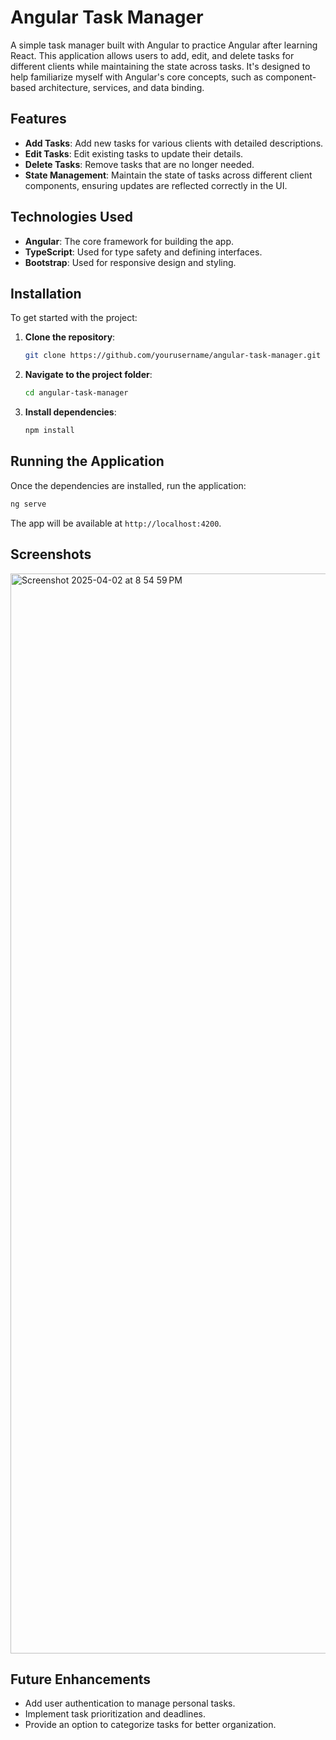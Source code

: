 # Angular Task Manager

A simple task manager built with Angular to practice Angular after learning React. This application allows users to add, edit, and delete tasks for different clients while maintaining the state across tasks. It's designed to help familiarize myself with Angular's core concepts, such as component-based architecture, services, and data binding.

## Features
- **Add Tasks**: Add new tasks for various clients with detailed descriptions.
- **Edit Tasks**: Edit existing tasks to update their details.
- **Delete Tasks**: Remove tasks that are no longer needed.
- **State Management**: Maintain the state of tasks across different client components, ensuring updates are reflected correctly in the UI.

## Technologies Used
- **Angular**: The core framework for building the app.
- **TypeScript**: Used for type safety and defining interfaces.
- **Bootstrap**: Used for responsive design and styling.

## Installation

To get started with the project:

1. **Clone the repository**:
    ```bash
    git clone https://github.com/yourusername/angular-task-manager.git
    ```
2. **Navigate to the project folder**:
    ```bash
    cd angular-task-manager
    ```
3. **Install dependencies**:
    ```bash
    npm install
    ```

## Running the Application

Once the dependencies are installed, run the application:

```bash
ng serve
```

The app will be available at `http://localhost:4200`.

## Screenshots
<img width="1728" alt="Screenshot 2025-04-02 at 8 54 59 PM" src="https://github.com/user-attachments/assets/f186a1bd-f146-4933-9513-41c5c8827546" />



## Future Enhancements
- Add user authentication to manage personal tasks.
- Implement task prioritization and deadlines.
- Provide an option to categorize tasks for better organization.
